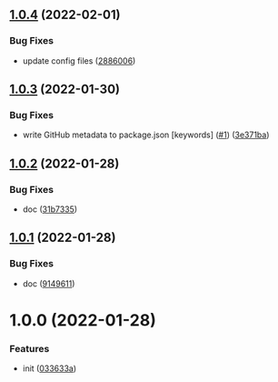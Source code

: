 ## [1.0.4](https://github.com/dword-design/vue-honeypot/compare/v1.0.3...v1.0.4) (2022-02-01)


### Bug Fixes

* update config files ([2886006](https://github.com/dword-design/vue-honeypot/commit/2886006e20011ac54f3a60896b2582e8d00e5089))

## [1.0.3](https://github.com/dword-design/vue-honeypot/compare/v1.0.2...v1.0.3) (2022-01-30)


### Bug Fixes

* write GitHub metadata to package.json [keywords] ([#1](https://github.com/dword-design/vue-honeypot/issues/1)) ([3e371ba](https://github.com/dword-design/vue-honeypot/commit/3e371baa557b8bbdf1806a5d3fed86309cdcb988))

## [1.0.2](https://github.com/dword-design/vue-honeypot/compare/v1.0.1...v1.0.2) (2022-01-28)


### Bug Fixes

* doc ([31b7335](https://github.com/dword-design/vue-honeypot/commit/31b7335cc08b5f3bf7ee9da1ff7d28ec6fd43a3c))

## [1.0.1](https://github.com/dword-design/vue-honeypot/compare/v1.0.0...v1.0.1) (2022-01-28)


### Bug Fixes

* doc ([9149611](https://github.com/dword-design/vue-honeypot/commit/9149611e8e4f72b7430bf26d65a6e46a79ff0e06))

# 1.0.0 (2022-01-28)


### Features

* init ([033633a](https://github.com/dword-design/vue-honeypot/commit/033633a60bd3894292facb37fb0a1c919802c67f))
